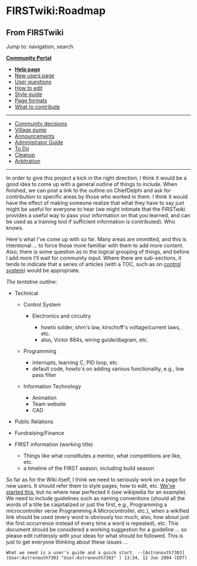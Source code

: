 # FIRSTwiki:Roadmap

## From FIRSTwiki

Jump to: navigation, search

**[Community Portal](FIRSTwiki:Community_portal "FIRSTwiki:Community portal")**

- **[Help page](FIRSTwiki:Help "FIRSTwiki:Help")**
- [New users page](FIRSTwiki:New_users_page "FIRSTwiki:New users page")
- [User questions](FIRSTwiki:User_questions "FIRSTwiki:User questions")
- [How to edit](FIRSTwiki:How_does_one_edit_a_page "FIRSTwiki:How does one edit a page")
- [Style guide](FIRSTwiki:Style_guide "FIRSTwiki:Style guide")
- [Page formats](FIRSTwiki:Page_formats "FIRSTwiki:Page formats")
- [What to contribute](FIRSTwiki:What_to_contribute "FIRSTwiki:What to contribute")

--------------------------------------------------------------------------------

- [Community decisions](FIRSTwiki:Community_decisions "FIRSTwiki:Community decisions")
- [Village pump](FIRSTwiki:Village_pump "FIRSTwiki:Village pump")
- [Announcements](FIRSTwiki:Announcements "FIRSTwiki:Announcements")
- [Administrator Guide](FIRSTwiki:Guide_for_administrators "FIRSTwiki:Guide for administrators")
- [To Do](FIRSTwiki:To_Do "FIRSTwiki:To Do")
- [Cleanup](FIRSTwiki:Cleanup "FIRSTwiki:Cleanup")
- [Arbitration](FIRSTwiki:Arbitration "FIRSTwiki:Arbitration")

--------------------------------------------------------------------------------

In order to give this project a kick in the right direction, I think it would be a good idea to come up with a general outline of things to include. When finished, we can post a link to the outline on ChiefDelphi and ask for contribution to specific areas by those who worked in them. I think it would have the effect of making someone realize that what they have to say just might be useful for everyone to hear (we might intimate that the FIRSTwiki provides a useful way to pass your information on that you learned, and can be used as a training tool if sufficient information is contributed). Who knows.

Here's what I've come up with so far. Many areas are ommitted, and this is intentional ... to force those more familliar with them to add more content. Also, there is some question as to the logical grouping of things, and before I add more I'll wait for community input. Where there are sub-sections, it tends to indicate that a series of articles (with a TOC, such as on [control system](control-system)) would be appropriate.

_The tentative outline:_

- Technical 

  - Control System 

    - Electronics and circuitry 

      - howto solder, ohm's law, kirschoff's voltage/current laws, etc.
      - also, Victor 884s, wiring guide/diagram, etc.

  - Programming 

    - interrupts, learning C, PID loop, etc.
    - default code, howto's on adding various functionality, e.g., low pass filter

  - Information Technology 

    - Animation
    - Team website
    - CAD

- Public Relations

- Fundraising/Finance

- FIRST information (working title) 

  - Things like what constitutes a mentor, what competitions are like, etc.
  - a timeline of the FIRST season, including build season

So far as for the Wiki itself, I think we need to seriously work on a page for new users. It should refer them to style pages, how to edit, etc. [We've started this](FIRSTwiki:Page_for_new_users "FIRSTwiki:Page for new
users"), but no where near perfected it (see wikipedia for an example). We need to include guidelines such as naming conventions (should all the words of a title be caipitalized or just the first, e.g., Programming a microcontroller verse Programming A Microcontroller, etc.), when a wikified link should be used (every word is obviously too much, also, how about just the first occurrence instead of every time a word is repeated), etc. This document should be considered a working suggestion for a guideline ... so please edit ruthlessly with your ideas for what should be followed. This is just to get everyone thinking about these issues ...

```
What we need is a user's guide and a quick start. --[Astronouth7303](User:Astronouth7303 "User:Astronouth7303" ) 13:34, 12 Jun 2004 (EDT) 
```
